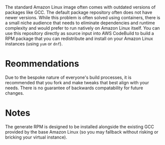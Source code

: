 The standard Amazon Linux image often comes with outdated versions of packages like GCC. The default package repository often does not have newer versions. While this problem is often solved using containers, there is a small niche audience that needs to eliminate dependencies and runtime complexity and would prefer to run natively on Amazon Linux itself. You can use this repository directly as source input into AWS CodeBuild to build a RPM package that you can redistribute and install on your Amazon Linux instances (using `yum` or `dnf`). 

# Reommendations
Due to the bespoke nature of everyone's build processes, it is recommended that you fork and make tweaks that best align with your needs. There is no guarantee of backwards compatability for future changes.

# Notes
The generate RPM is designed to be installed alongside the existing GCC provided by the base Amazon Linux (so you may fallback without risking or bricking your virtual instance). 
